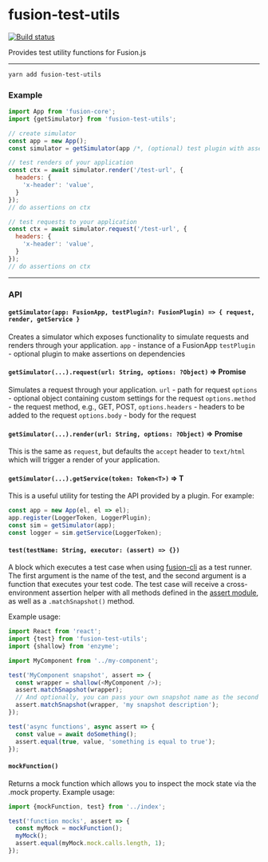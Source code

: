 # fusion-test-utils

[![Build status](https://badge.buildkite.com/830e5ff24d46977835ad18ae693019740e07413e091581905e.svg?branch=master)](https://buildkite.com/uberopensource/fusion-test-utils)

Provides test utility functions for Fusion.js

---

```sh
yarn add fusion-test-utils
```

### Example

```js
import App from 'fusion-core';
import {getSimulator} from 'fusion-test-utils';

// create simulator
const app = new App();
const simulator = getSimulator(app /*, (optional) test plugin with assertions on dependencies */);

// test renders of your application
const ctx = await simulator.render('/test-url', {
  headers: {
    'x-header': 'value',
  }
});
// do assertions on ctx

// test requests to your application
const ctx = await simulator.request('/test-url', {
  headers: {
    'x-header': 'value',
  }
});
// do assertions on ctx
```

---

### API

#### `getSimulator(app: FusionApp, testPlugin?: FusionPlugin) => { request, render, getService }`

Creates a simulator which exposes functionality to simulate requests and renders through your application.
`app` - instance of a FusionApp
`testPlugin` - optional plugin to make assertions on dependencies

#### `getSimulator(...).request(url: String, options: ?Object)` => Promise<ctx>

Simulates a request through your application.
`url` - path for request
`options` - optional object containing custom settings for the request
`options.method` - the request method, e.g., GET, POST,
`options.headers` - headers to be added to the request
`options.body` - body for the request

#### `getSimulator(...).render(url: String, options: ?Object)` => Promise<ctx>

This is the same as `request`, but defaults the `accept` header to `text/html` which will trigger a render of your application.

#### `getSimulator(...).getService(token: Token<T>)` => T

This is a useful utility for testing the API provided by a plugin. For example:

```js
const app = new App(el, el => el);
app.register(LoggerToken, LoggerPlugin);
const sim = getSimulator(app);
const logger = sim.getService(LoggerToken);
```

#### `test(testName: String, executor: (assert) => {})`

A block which executes a test case when using [fusion-cli](https://github.com/fusionjs/fusion-cli) as a test runner. The first argument is the name of the test, and the second argument is a function that executes your test code. The test case will receive a cross-environment assertion helper with all methods defined in the [assert module](https://nodejs.org/api/assert.html), as well as a `.matchSnapshot()` method.

Example usage:
```js
import React from 'react';
import {test} from 'fusion-test-utils';
import {shallow} from 'enzyme';

import MyComponent from '../my-component';

test('MyComponent snapshot', assert => {
  const wrapper = shallow(<MyComponent />);
  assert.matchSnapshot(wrapper);
  // And optionally, you can pass your own snapshot name as the second argument
  assert.matchSnapshot(wrapper, 'my snapshot description');
});

test('async functions', async assert => {
  const value = await doSomething();
  assert.equal(true, value, 'something is equal to true');
});
```

#### `mockFunction()`

Returns a mock function which allows you to inspect the mock state via the .mock property.
Example usage:
```js
import {mockFunction, test} from '../index';

test('function mocks', assert => {
  const myMock = mockFunction();
  myMock();
  assert.equal(myMock.mock.calls.length, 1);
});
```
